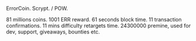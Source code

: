 ErrorCoin.
Scrypt. / POW.

81 millions coins.
1001 ERR reward.
61 seconds block time.
11 transaction confirmations.
11 mins difficulty retargets time.
24300000 premine, used for dev, support, giveaways, bounties etc.